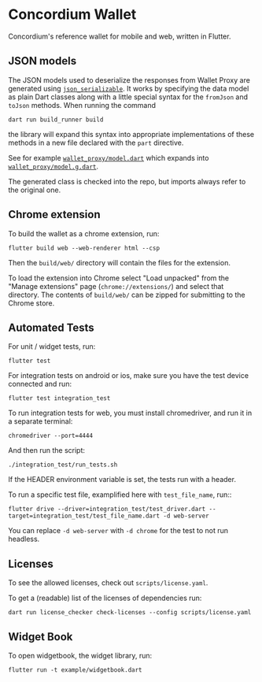 # Concordium Wallet

Concordium's reference wallet for mobile and web, written in Flutter.

## JSON models

The JSON models used to deserialize the responses from Wallet Proxy are generated using
[`json_serializable`](https://pub.dev/packages/json_serializable).
It works by specifying the data model as plain Dart classes
along with a little special syntax for the `fromJson` and `toJson` methods.
When running the command
```shell
dart run build_runner build
```
the library will expand this syntax into appropriate implementations of these methods
in a new file declared with the `part` directive.

See for example [`wallet_proxy/model.dart`](./lib/services/wallet_proxy/model.dart)
which expands into [`wallet_proxy/model.g.dart`](./lib/services/wallet_proxy/model.g.dart).

The generated class is checked into the repo, but imports always refer to the original one.

## Chrome extension

To build the wallet as a chrome extension, run:
```shell
flutter build web --web-renderer html --csp
```
Then the `build/web/` directory will contain the files for the extension.

To load the extension into Chrome select "Load unpacked" from the "Manage extensions" page (`chrome://extensions/`) and select that directory.
The contents of `build/web/` can be zipped for submitting to the Chrome store.

## Automated Tests

For unit / widget tests, run:
```shell
flutter test
```

For integration tests on android or ios, make sure you have the test device connected and run:
``` shell
flutter test integration_test
```

To run integration tests for web, you must install chromedriver, and run it in a separate terminal:
```shell
chromedriver --port=4444
```
And then run the script:
```shell
./integration_test/run_tests.sh
```
If the HEADER environment variable is set, the tests run with a header.

To run a specific test file, examplified here with `test_file_name`, run::
```shell
flutter drive --driver=integration_test/test_driver.dart --target=integration_test/test_file_name.dart -d web-server
```
You can replace `-d web-server` with `-d chrome` for the test to not run headless.

## Licenses

To see the allowed licenses, check out `scripts/license.yaml`.

To get a (readable) list of the licenses of dependencies run:
```
dart run license_checker check-licenses --config scripts/license.yaml
```


## Widget Book

To open widgetbook, the widget library, run:

```shell
flutter run -t example/widgetbook.dart
```